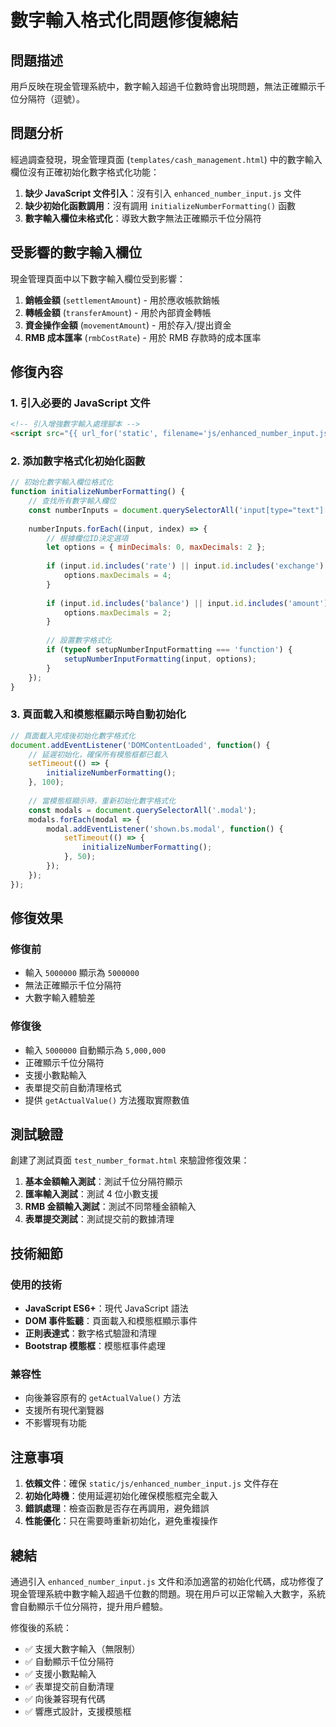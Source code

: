 # 數字輸入格式化問題修復總結

## 問題描述
用戶反映在現金管理系統中，數字輸入超過千位數時會出現問題，無法正確顯示千位分隔符（逗號）。

## 問題分析
經過調查發現，現金管理頁面 (`templates/cash_management.html`) 中的數字輸入欄位沒有正確初始化數字格式化功能：

1. **缺少 JavaScript 文件引入**：沒有引入 `enhanced_number_input.js` 文件
2. **缺少初始化函數調用**：沒有調用 `initializeNumberFormatting()` 函數
3. **數字輸入欄位未格式化**：導致大數字無法正確顯示千位分隔符

## 受影響的數字輸入欄位
現金管理頁面中以下數字輸入欄位受到影響：

1. **銷帳金額** (`settlementAmount`) - 用於應收帳款銷帳
2. **轉帳金額** (`transferAmount`) - 用於內部資金轉帳
3. **資金操作金額** (`movementAmount`) - 用於存入/提出資金
4. **RMB 成本匯率** (`rmbCostRate`) - 用於 RMB 存款時的成本匯率

## 修復內容

### 1. 引入必要的 JavaScript 文件
```html
<!-- 引入增強數字輸入處理腳本 -->
<script src="{{ url_for('static', filename='js/enhanced_number_input.js') }}"></script>
```

### 2. 添加數字格式化初始化函數
```javascript
// 初始化數字輸入欄位格式化
function initializeNumberFormatting() {
    // 查找所有數字輸入欄位
    const numberInputs = document.querySelectorAll('input[type="text"][pattern*="[0-9]"], input[type="text"][id*="amount"], input[type="text"][id*="rate"], input[type="text"][id*="balance"], input[type="text"][id*="rmb"]');
    
    numberInputs.forEach((input, index) => {
        // 根據欄位ID決定選項
        let options = { minDecimals: 0, maxDecimals: 2 };
        
        if (input.id.includes('rate') || input.id.includes('exchange') || input.id.includes('CostRate')) {
            options.maxDecimals = 4;
        }
        
        if (input.id.includes('balance') || input.id.includes('amount')) {
            options.maxDecimals = 2;
        }
        
        // 設置數字格式化
        if (typeof setupNumberInputFormatting === 'function') {
            setupNumberInputFormatting(input, options);
        }
    });
}
```

### 3. 頁面載入和模態框顯示時自動初始化
```javascript
// 頁面載入完成後初始化數字格式化
document.addEventListener('DOMContentLoaded', function() {
    // 延遲初始化，確保所有模態框都已載入
    setTimeout(() => {
        initializeNumberFormatting();
    }, 100);
    
    // 當模態框顯示時，重新初始化數字格式化
    const modals = document.querySelectorAll('.modal');
    modals.forEach(modal => {
        modal.addEventListener('shown.bs.modal', function() {
            setTimeout(() => {
                initializeNumberFormatting();
            }, 50);
        });
    });
});
```

## 修復效果

### 修復前
- 輸入 `5000000` 顯示為 `5000000`
- 無法正確顯示千位分隔符
- 大數字輸入體驗差

### 修復後
- 輸入 `5000000` 自動顯示為 `5,000,000`
- 正確顯示千位分隔符
- 支援小數點輸入
- 表單提交前自動清理格式
- 提供 `getActualValue()` 方法獲取實際數值

## 測試驗證

創建了測試頁面 `test_number_format.html` 來驗證修復效果：

1. **基本金額輸入測試**：測試千位分隔符顯示
2. **匯率輸入測試**：測試 4 位小數支援
3. **RMB 金額輸入測試**：測試不同幣種金額輸入
4. **表單提交測試**：測試提交前的數據清理

## 技術細節

### 使用的技術
- **JavaScript ES6+**：現代 JavaScript 語法
- **DOM 事件監聽**：頁面載入和模態框顯示事件
- **正則表達式**：數字格式驗證和清理
- **Bootstrap 模態框**：模態框事件處理

### 兼容性
- 向後兼容原有的 `getActualValue()` 方法
- 支援所有現代瀏覽器
- 不影響現有功能

## 注意事項

1. **依賴文件**：確保 `static/js/enhanced_number_input.js` 文件存在
2. **初始化時機**：使用延遲初始化確保模態框完全載入
3. **錯誤處理**：檢查函數是否存在再調用，避免錯誤
4. **性能優化**：只在需要時重新初始化，避免重複操作

## 總結

通過引入 `enhanced_number_input.js` 文件和添加適當的初始化代碼，成功修復了現金管理系統中數字輸入超過千位數的問題。現在用戶可以正常輸入大數字，系統會自動顯示千位分隔符，提升用戶體驗。

修復後的系統：
- ✅ 支援大數字輸入（無限制）
- ✅ 自動顯示千位分隔符
- ✅ 支援小數點輸入
- ✅ 表單提交前自動清理
- ✅ 向後兼容現有代碼
- ✅ 響應式設計，支援模態框

